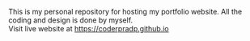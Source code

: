 This is my personal repository for hosting my portfolio website. All the coding and design is done by myself.<br>
Visit live website at https://coderpradp.github.io
